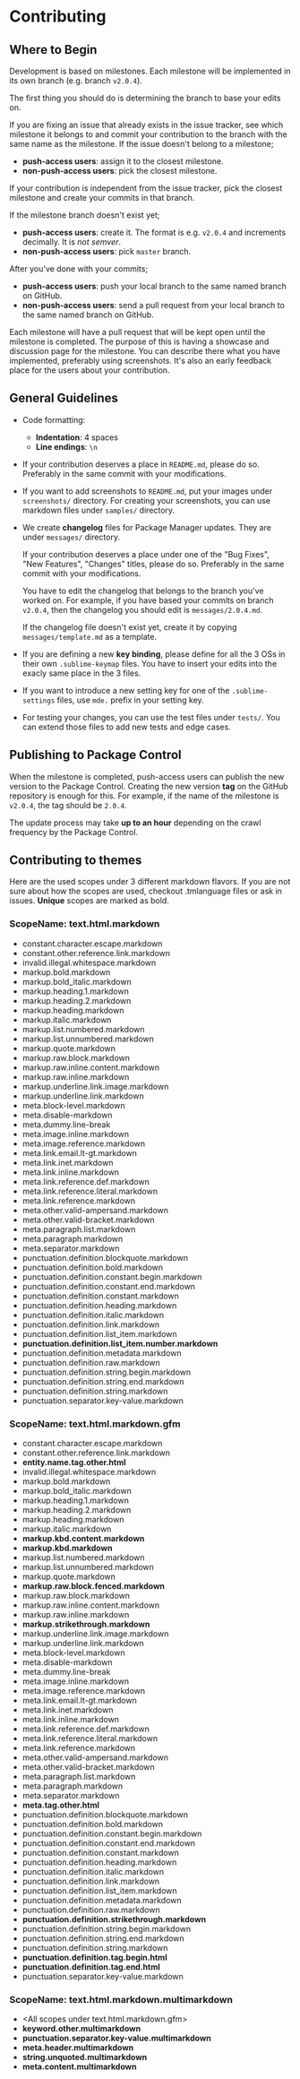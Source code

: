 # Contributing

## Where to Begin

Development is based on milestones. Each milestone will be implemented in its own branch (e.g. branch `v2.0.4`).

The first thing you should do is determining the branch to base your edits on.

If you are fixing an issue that already exists in the issue tracker, see which milestone it belongs to and commit your contribution to the branch with the same name as the milestone. If the issue doesn't belong to a milestone;

* __push-access users__: assign it to the closest milestone.
* __non-push-access users__: pick the closest milestone.

If your contribution is independent from the issue tracker, pick the closest milestone and create your commits in that branch.

If the milestone branch doesn't exist yet;

* __push-access users__: create it. The format is e.g. `v2.0.4` and increments decimally. It is _not semver_.
* __non-push-access users__: pick `master` branch.

After you've done with your commits;

* __push-access users__: push your local branch to the same named branch on GitHub.
* __non-push-access users__: send a pull request from your local branch to the same named branch on GitHub.

Each milestone will have a pull request that will be kept open until the milestone is completed. The purpose of this is having a showcase and discussion page for the milestone. You can describe there what you have implemented, preferably using screenshots. It's also an early feedback place for the users about your contribution.

## General Guidelines

* Code formatting:
    - __Indentation__: 4 spaces
    - __Line endings__: `\n`
* If your contribution deserves a place in `README.md`, please do so. Preferably in the same commit with your modifications.
* If you want to add screenshots to `README.md`, put your images under `screenshots/` directory. For creating your screenshots, you can use markdown files under `samples/` directory.
* We create __changelog__ files for Package Manager updates. They are under `messages/` directory.

    If your contribution deserves a place under one of the "Bug Fixes", "New Features", "Changes" titles, please do so. Preferably in the same commit with your modifications.

    You have to edit the changelog that belongs to the branch you've worked on. For example, if you have based your commits on branch `v2.0.4`, then the changelog you should edit is `messages/2.0.4.md`.

    If the changelog file doesn't exist yet, create it by copying `messages/template.md` as a template.

* If you are defining a new __key binding__, please define for all the 3 OSs in their own `.sublime-keymap` files. You have to insert your edits into the exacly same place in the 3 files.
* If you want to introduce a new setting key for one of the `.sublime-settings` files, use `mde.` prefix in your setting key.
* For testing your changes, you can use the test files under `tests/`. You can extend those files to add new tests and edge cases.

## Publishing to Package Control

When the milestone is completed, push-access users can publish the new version to the Package Control. Creating the new version __tag__ on the GitHub repository is enough for this. For example, if the name of the milestone is `v2.0.4`, the tag should be `2.0.4`.

The update process may take __up to an hour__ depending on the crawl frequency by the Package Control.

## Contributing to themes

Here are the used scopes under 3 different markdown flavors. If you are not sure about how the scopes are used, checkout .tmlanguage files or ask in issues. __Unique__ scopes are marked as bold.

### ScopeName: text.html.markdown

* constant.character.escape.markdown
* constant.other.reference.link.markdown
* invalid.illegal.whitespace.markdown
* markup.bold.markdown
* markup.bold_italic.markdown
* markup.heading.1.markdown
* markup.heading.2.markdown
* markup.heading.markdown
* markup.italic.markdown
* markup.list.numbered.markdown
* markup.list.unnumbered.markdown
* markup.quote.markdown
* markup.raw.block.markdown
* markup.raw.inline.content.markdown
* markup.raw.inline.markdown
* markup.underline.link.image.markdown
* markup.underline.link.markdown
* meta.block-level.markdown
* meta.disable-markdown
* meta.dummy.line-break
* meta.image.inline.markdown
* meta.image.reference.markdown
* meta.link.email.lt-gt.markdown
* meta.link.inet.markdown
* meta.link.inline.markdown
* meta.link.reference.def.markdown
* meta.link.reference.literal.markdown
* meta.link.reference.markdown
* meta.other.valid-ampersand.markdown
* meta.other.valid-bracket.markdown
* meta.paragraph.list.markdown
* meta.paragraph.markdown
* meta.separator.markdown
* punctuation.definition.blockquote.markdown
* punctuation.definition.bold.markdown
* punctuation.definition.constant.begin.markdown
* punctuation.definition.constant.end.markdown
* punctuation.definition.constant.markdown
* punctuation.definition.heading.markdown
* punctuation.definition.italic.markdown
* punctuation.definition.link.markdown
* punctuation.definition.list_item.markdown
* __punctuation.definition.list_item.number.markdown__
* punctuation.definition.metadata.markdown
* punctuation.definition.raw.markdown
* punctuation.definition.string.begin.markdown
* punctuation.definition.string.end.markdown
* punctuation.definition.string.markdown
* punctuation.separator.key-value.markdown

### ScopeName: text.html.markdown.gfm

* constant.character.escape.markdown
* constant.other.reference.link.markdown
* __entity.name.tag.other.html__
* invalid.illegal.whitespace.markdown
* markup.bold.markdown
* markup.bold_italic.markdown
* markup.heading.1.markdown
* markup.heading.2.markdown
* markup.heading.markdown
* markup.italic.markdown
* __markup.kbd.content.markdown__
* __markup.kbd.markdown__
* markup.list.numbered.markdown
* markup.list.unnumbered.markdown
* markup.quote.markdown
* __markup.raw.block.fenced.markdown__
* markup.raw.block.markdown
* markup.raw.inline.content.markdown
* markup.raw.inline.markdown
* __markup.strikethrough.markdown__
* markup.underline.link.image.markdown
* markup.underline.link.markdown
* meta.block-level.markdown
* meta.disable-markdown
* meta.dummy.line-break
* meta.image.inline.markdown
* meta.image.reference.markdown
* meta.link.email.lt-gt.markdown
* meta.link.inet.markdown
* meta.link.inline.markdown
* meta.link.reference.def.markdown
* meta.link.reference.literal.markdown
* meta.link.reference.markdown
* meta.other.valid-ampersand.markdown
* meta.other.valid-bracket.markdown
* meta.paragraph.list.markdown
* meta.paragraph.markdown
* meta.separator.markdown
* __meta.tag.other.html__
* punctuation.definition.blockquote.markdown
* punctuation.definition.bold.markdown
* punctuation.definition.constant.begin.markdown
* punctuation.definition.constant.end.markdown
* punctuation.definition.constant.markdown
* punctuation.definition.heading.markdown
* punctuation.definition.italic.markdown
* punctuation.definition.link.markdown
* punctuation.definition.list_item.markdown
* punctuation.definition.metadata.markdown
* punctuation.definition.raw.markdown
* __punctuation.definition.strikethrough.markdown__
* punctuation.definition.string.begin.markdown
* punctuation.definition.string.end.markdown
* punctuation.definition.string.markdown
* __punctuation.definition.tag.begin.html__
* __punctuation.definition.tag.end.html__
* punctuation.separator.key-value.markdown

### ScopeName: text.html.markdown.multimarkdown

* &lt;All scopes under text.html.markdown.gfm&gt;
* __keyword.other.multimarkdown__
* __punctuation.separator.key-value.multimarkdown__
* __meta.header.multimarkdown__
* __string.unquoted.multimarkdown__
* __meta.content.multimarkdown__